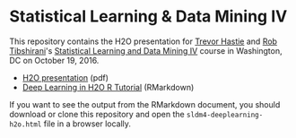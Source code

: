 # Statistical Learning & Data Mining IV

This repository contains the H2O presentation for [Trevor Hastie](http://www-stat.stanford.edu/~hastie) and [Rob Tibshirani](http://www-stat.stanford.edu/~tibs)'s [Statistical Learning and Data Mining IV](http://web.stanford.edu/~hastie/sldm.html) course in Washington, DC on October 19, 2016.

- [H2O presentation](https://github.com/ledell/sldm4-h2o/blob/master/sldm4_h2o_oct2016.pdf) (pdf)
- [Deep Learning in H2O R Tutorial](https://github.com/ledell/sldm4-h2o/blob/master/sldm4-deeplearning-h2o.Rmd) (RMarkdown)

If you want to see the output from the RMarkdown document, you should download or clone this repository and open the `sldm4-deeplearning-h2o.html` file in a browser locally.
